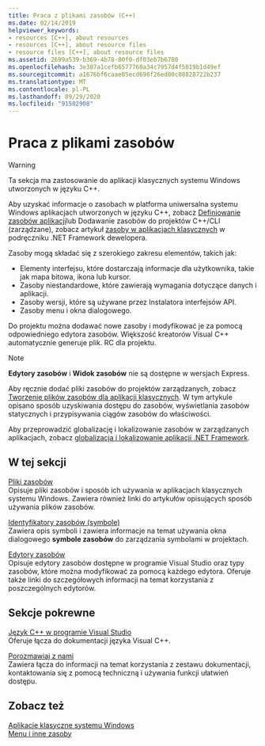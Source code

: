 ```yaml
---
title: Praca z plikami zasobów (C++)
ms.date: 02/14/2019
helpviewer_keywords:
- resources [C++], about resources
- resources [C++], about resource files
- resource files [C++], about resource files
ms.assetid: 2699a539-b369-4b78-80f0-df03eb7b6780
ms.openlocfilehash: 3e387a1cefb6577760a34c7957d4f5019b1d49ef
ms.sourcegitcommit: a1676bf6caae05ecd698f26ed80c08828722b237
ms.translationtype: MT
ms.contentlocale: pl-PL
ms.lasthandoff: 09/29/2020
ms.locfileid: "91502908"
---
```

# <a name="working-with-resource-files"></a>Praca z plikami zasobów

> [!WARNING]
> Ta sekcja ma zastosowanie do aplikacji klasycznych systemu Windows utworzonych w języku C++.
>
> Aby uzyskać informacje o zasobach w platforma uniwersalna systemu Windows aplikacjach utworzonych w języku C++, zobacz [Definiowanie zasobów aplikacji](/windows/uwp/app-resources/)lub Dodawanie zasobów do projektów C++/CLI (zarządzane), zobacz artykuł [zasoby w aplikacjach klasycznych](/dotnet/framework/resources/index) w podręczniku .NET Framework dewelopera.

Zasoby mogą składać się z szerokiego zakresu elementów, takich jak:

- Elementy interfejsu, które dostarczają informacje dla użytkownika, takie jak mapa bitowa, ikona lub kursor.
- Zasoby niestandardowe, które zawierają wymagania dotyczące danych i aplikacji.
- Zasoby wersji, które są używane przez Instalatora interfejsów API.
- Zasoby menu i okna dialogowego.

Do projektu można dodawać nowe zasoby i modyfikować je za pomocą odpowiedniego edytora zasobów. Większość kreatorów Visual C++ automatycznie generuje plik. RC dla projektu.

> [!NOTE]
> **Edytory zasobów** i **Widok zasobów** nie są dostępne w wersjach Express.

Aby ręcznie dodać pliki zasobów do projektów zarządzanych, zobacz [Tworzenie plików zasobów dla aplikacji klasycznych](/dotnet/framework/resources/creating-resource-files-for-desktop-apps). W tym artykule opisano sposób uzyskiwania dostępu do zasobów, wyświetlania zasobów statycznych i przypisywania ciągów zasobów do właściwości.

Aby przeprowadzić globalizację i lokalizowanie zasobów w zarządzanych aplikacjach, zobacz [globalizacja i lokalizowanie aplikacji .NET Framework](/dotnet/standard/globalization-localization/index).

## <a name="in-this-section"></a>W tej sekcji

[Pliki zasobów](../windows/resource-files-visual-studio.md)<br/>
Opisuje pliki zasobów i sposób ich używania w aplikacjach klasycznych systemu Windows. Zawiera również linki do artykułów opisujących sposób używania plików zasobów.

[Identyfikatory zasobów (symbole)](../windows/symbols-resource-identifiers.md)<br/>
Zawiera opis symboli i zawiera informacje na temat używania okna dialogowego **symbole zasobów** do zarządzania symbolami w projektach.

[Edytory zasobów](../windows/resource-editors.md)<br/>
Opisuje edytory zasobów dostępne w programie Visual Studio oraz typy zasobów, które można modyfikować za pomocą każdego edytora. Oferuje także linki do szczegółowych informacji na temat korzystania z poszczególnych edytorów.

## <a name="related-sections"></a>Sekcje pokrewne

[Język C++ w programie Visual Studio](../overview/visual-cpp-in-visual-studio.md)<br/>
Oferuje łącza do dokumentacji języka Visual C++.

[Porozmawiaj z nami](/visualstudio/ide/talk-to-us)<br/>
Zawiera łącza do informacji na temat korzystania z zestawu dokumentacji, kontaktowania się z pomocą techniczną i używania funkcji ułatwień dostępu.

## <a name="see-also"></a>Zobacz też

[Aplikacje klasyczne systemu Windows](./desktop-applications-visual-cpp.md)<br/>
[Menu i inne zasoby](/windows/win32/menurc/resources)
